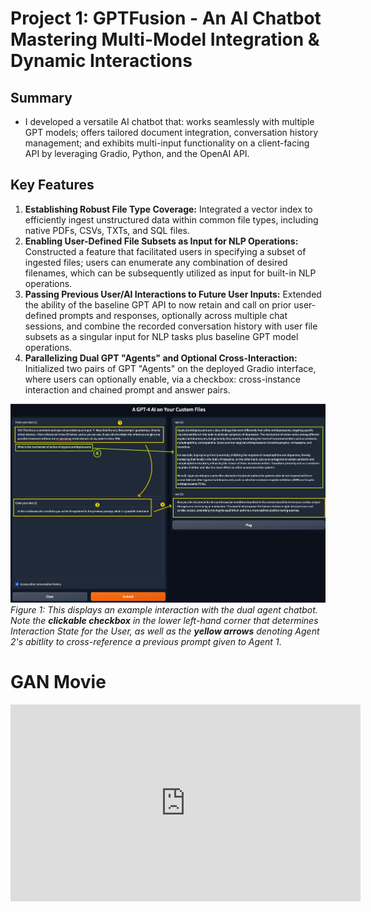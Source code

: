 # Project 1: GPTFusion - An AI Chatbot Mastering Multi-Model Integration & Dynamic Interactions
## Summary
- I developed a versatile AI chatbot that: works seamlessly with multiple GPT models; offers tailored document integration, conversation history management; and exhibits multi-input functionality on a client-facing API by leveraging Gradio, Python, and the OpenAI API.

## Key Features
1. **Establishing Robust File Type Coverage:** Integrated a vector index to efficiently ingest unstructured data within common file types, including native PDFs, CSVs, TXTs, and SQL files.
2. **Enabling User-Defined File Subsets as Input for NLP Operations:** Constructed a feature that facilitated users in specifying a subset of ingested files; users can enumerate any combination of desired filenames, which can be subsequently utilized as input for built-in NLP operations.
3. **Passing Previous User/AI Interactions to Future User Inputs:** Extended the ability of the baseline GPT API to now retain and call on prior user-defined prompts and responses, optionally across multiple chat sessions, and combine the recorded conversation history with user file subsets as a singular input for NLP tasks plus baseline GPT model operations.
4. **Parallelizing Dual GPT "Agents" and Optional Cross-Interaction:** Initialized two pairs of GPT "Agents" on the deployed Gradio interface, where users can optionally enable, via a checkbox: cross-instance interaction and chained prompt and answer pairs.

![](images/AI_Chatbot_Annotated.png)
*Figure 1: This displays an example interaction with the dual agent chatbot. Note the **clickable checkbox** in the lower left-hand corner that determines Interaction State for the User, as well as the **yellow arrows** denoting Agent 2's abitlity to cross-reference a previous prompt given to Agent 1*. 




# GAN Movie
<iframe width="560" height="315" src="https://drive.google.com/file/d/1MxniHBPQ3PA6f2U0tQjhjFLsDp_xpINh/preview" frameborder="0" allow="autoplay; encrypted-media" allowfullscreen></iframe>
